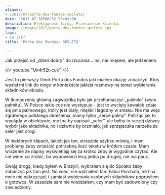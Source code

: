 ```yaml
---
aliases:
- /2017/07/porta-dos-fundos-spoleto/
date: '2017-07-30T08:32:26+01:00'
description: Efektywność firmy. Przerażenie klienta.
image: /images/2017/porta-dos-fundos-spoleto.jpg
tags:
- że jak?
title: 'Porta dos Fundos: SPOLETO'

---
```


Jak przejść od „dzień dobry” do rzucania… no, nie mięsem, ale jedzeniem.

<!--more-->

{{< youtube "Un4r52t-cuk" >}}

Jest to pierwszy filmik Porta dos Fundos jaki miałem okazję zobaczyć. Ktoś
wysłał mi link do niego w kontekście jakiejś rozmowy na temat wybierania
składników obiadu.

W tłumaczeniu główną zagwozdką było jak przetłumaczyć „palmito” (wym. pałmitu).
W Polsce takie coś nie występuje - jest to wycięty kawałek zdaje się pnia
palmowego, który jest biały, miękki i łagodny w smaku. Nie ma więc zgrabnego
polskiego określenia, mamy tylko „serce palmy”. Patrząc jak to wygląda
w obiektywie, można by napisać „seler”, ale byłby to raczej dziwny wybór jako
składnika, no i dziwnie by brzmiało, jak sprzątaczka narzeka że seler jest
drogi.

W niektórych klipach, takich jak ten, strasznie szybko mówią, i mam problemy
żeby zmieścić potrzebną ilość tekstu w krótkim czasie. Mam wrażenie że napisy
wyświetlają się za krótko żeby je wygodnie czytać. Ale nie wiem co zrobić, bo
wypowiedzi lecą jedna po drugiej, nie ma pauz.

Swoją drogą, kiedy byłem w Brazylii, wybrałem się do Spoleto żeby zobaczyć jak
tam jest. No więc, nie widziałem tam Fabio Porchata, nikt na mnie nie
nakrzyczał, i zamiast wybierania osobnych składników poprosiłem o gotowca.
W zasadzie sam nie wiedziałem, czy mam być zadowolony czy zawiedziony.
